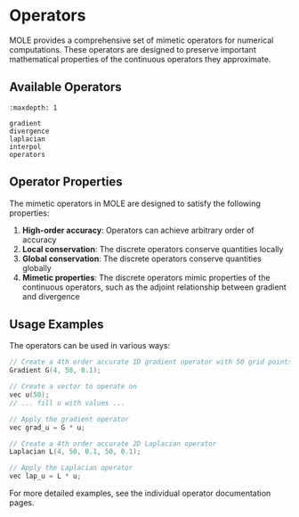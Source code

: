 # Operators

MOLE provides a comprehensive set of mimetic operators for numerical computations. These operators are designed to preserve important mathematical properties of the continuous operators they approximate.

## Available Operators

```{toctree}
:maxdepth: 1

gradient
divergence
laplacian
interpol
operators
```

## Operator Properties

The mimetic operators in MOLE are designed to satisfy the following properties:

1. **High-order accuracy**: Operators can achieve arbitrary order of accuracy
2. **Local conservation**: The discrete operators conserve quantities locally
3. **Global conservation**: The discrete operators conserve quantities globally
4. **Mimetic properties**: The discrete operators mimic properties of the continuous operators, such as the adjoint relationship between gradient and divergence

## Usage Examples

The operators can be used in various ways:

```cpp
// Create a 4th order accurate 1D gradient operator with 50 grid points and step size 0.1
Gradient G(4, 50, 0.1);

// Create a vector to operate on
vec u(50);
// ... fill u with values ...

// Apply the gradient operator
vec grad_u = G * u;

// Create a 4th order accurate 2D Laplacian operator
Laplacian L(4, 50, 0.1, 50, 0.1);

// Apply the Laplacian operator
vec lap_u = L * u;
```

For more detailed examples, see the individual operator documentation pages. 